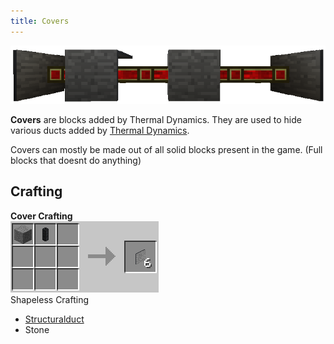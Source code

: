 ```yaml
--- 
title: Covers 
--- 
```


![](/assets/images/thermal-dynamics/covers.png "Covers on Redstone Energy Fluxducts")

**Covers** are blocks added by Thermal Dynamics. They are used to hide various ducts added by [Thermal Dynamics](/docs/thermal-dynamics/).

Covers can mostly be made out of all solid blocks present in the game. (Full blocks that doesnt do anything)

## Crafting

**Cover Crafting**  
![](/assets/images/recipes/structuralduct-crafting.png "Cover crafting recipe")  
Shapeless Crafting

*   [Structuralduct](/docs/thermal-dynamics/ducts/structuralduct/)
*   <a>Stone</a>